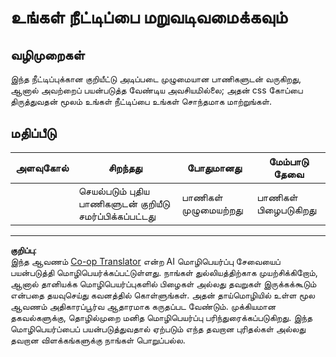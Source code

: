 <!--
CO_OP_TRANSLATOR_METADATA:
{
  "original_hash": "e3c6f2a03c2336e60412612d870af547",
  "translation_date": "2025-10-11T12:22:42+00:00",
  "source_file": "5-browser-extension/1-about-browsers/assignment.md",
  "language_code": "ta"
}
-->
# உங்கள் நீட்டிப்பை மறுவடிவமைக்கவும்

## வழிமுறைகள்

இந்த நீட்டிப்புக்கான குறியீட்டு அடிப்படை முழுமையான பாணிகளுடன் வருகிறது, ஆனால் அவற்றைப் பயன்படுத்த வேண்டிய அவசியமில்லை; அதன் css கோப்பை திருத்துவதன் மூலம் உங்கள் நீட்டிப்பை உங்கள் சொந்தமாக மாற்றுங்கள்.

## மதிப்பீடு

| அளவுகோல் | சிறந்தது                                    | போதுமானது              | மேம்பாடு தேவை |
| -------- | -------------------------------------------- | --------------------- | ----------------- |
|          | செயல்படும் புதிய பாணிகளுடன் குறியீடு சமர்ப்பிக்கப்பட்டது | பாணிகள் முழுமையற்றது | பாணிகள் பிழைபடுகிறது  |

---

**குறிப்பு**:  
இந்த ஆவணம் [Co-op Translator](https://github.com/Azure/co-op-translator) என்ற AI மொழிபெயர்ப்பு சேவையைப் பயன்படுத்தி மொழிபெயர்க்கப்பட்டுள்ளது. நாங்கள் துல்லியத்திற்காக முயற்சிக்கிறோம், ஆனால் தானியக்க மொழிபெயர்ப்புகளில் பிழைகள் அல்லது தவறுகள் இருக்கக்கூடும் என்பதை தயவுசெய்து கவனத்தில் கொள்ளுங்கள். அதன் தாய்மொழியில் உள்ள மூல ஆவணம் அதிகாரப்பூர்வ ஆதாரமாக கருதப்பட வேண்டும். முக்கியமான தகவல்களுக்கு, தொழில்முறை மனித மொழிபெயர்ப்பு பரிந்துரைக்கப்படுகிறது. இந்த மொழிபெயர்ப்பைப் பயன்படுத்துவதால் ஏற்படும் எந்த தவறான புரிதல்கள் அல்லது தவறான விளக்கங்களுக்கு நாங்கள் பொறுப்பல்ல.